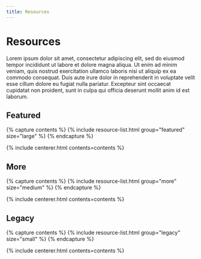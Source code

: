 ```yaml
---
title: Resources
---
```


# <i class="fas fa-tools"></i>Resources

Lorem ipsum dolor sit amet, consectetur adipiscing elit, sed do eiusmod tempor incididunt ut labore et dolore magna aliqua.
Ut enim ad minim veniam, quis nostrud exercitation ullamco laboris nisi ut aliquip ex ea commodo consequat.
Duis aute irure dolor in reprehenderit in voluptate velit esse cillum dolore eu fugiat nulla pariatur.
Excepteur sint occaecat cupidatat non proident, sunt in culpa qui officia deserunt mollit anim id est laborum.

<!-- section break -->

## Featured

{% capture contents %}
{% include resource-list.html group="featured" size="large" %}
{% endcapture %}

{% include centerer.html contents=contents %}

<!-- section break -->

## More

{% capture contents %}
{% include resource-list.html group="more" size="medium" %}
{% endcapture %}

{% include centerer.html contents=contents %}

<!-- section break -->

## Legacy

{% capture contents %}
{% include resource-list.html group="legacy" size="small" %}
{% endcapture %}

{% include centerer.html contents=contents %}
